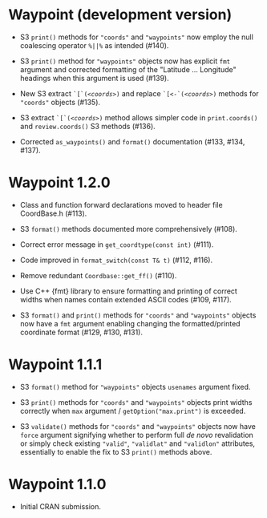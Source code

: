 # Waypoint (development version)

* S3 `print()` methods for `"coords"` and `"waypoints"` now employ the null coalescing operator `%||%` as intended (#140). 

* S3 `print()` method for `"waypoints"` objects now has  explicit `fmt` argument and corrected formatting of the
  "Latitude ... Longitude" headings when this argument is used (#139).

* New S3 extract <code>&#96;[&#96;(<i>&lt;coords&gt;</i>)</code> and replace
  <code>&#96;[<-&#96;(<i>&lt;coords&gt;</i>)</code> methods for `"coords"` objects (#135).

* S3 extract <code>&#96;[&#96;(<i>&lt;coords&gt;</i>)</code> method allows simpler code
  in `print.coords()` and `review.coords()` S3 methods (#136).

* Corrected `as_waypoints()` and `format()` documentation (#133, #134, #137).

# Waypoint 1.2.0

* Class and function forward declarations moved to header file CoordBase.h (#113).

* S3 `format()` methods documented more comprehensively (#108).

* Correct error message in `get_coordtype(const int)` (#111).

* Code improved in `format_switch(const T& t)` (#112, #116).

* Remove redundant `Coordbase::get_ff()` (#110).

* Use C++ {fmt} library to ensure formatting and printing of correct widths when names contain extended ASCII codes (#109, #117).

* S3 `format()` and `print()` methods for `"coords"` and `"waypoints"` objects now have a `fmt` argument enabling changing the formatted/printed
  coordinate format (#129, #130, #131). 

# Waypoint 1.1.1

* S3 `format()` method for `"waypoints"` objects `usenames` argument fixed.

* S3 `print()` methods for `"coords"` and `"waypoints"` objects print widths correctly when `max` argument / `getOption("max.print")` is exceeded.

* S3 `validate()` methods for `"coords"` and `"waypoints"` objects now have `force` argument signifying whether to perform full _de novo_ revalidation
  or simply check existing `"valid"`, `"validlat"` and `"validlon"` attributes, essentially to enable the fix to S3 `print()` methods above.

# Waypoint 1.1.0

* Initial CRAN submission.
